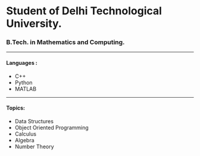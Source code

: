 # Student of Delhi Technological University.

### B.Tech. in Mathematics and Computing.

----

#### Languages :
  
  * C++
  * Python
  * MATLAB

----

#### Topics:
  
  * Data Structures
  * Object Oriented Programming
  * Calculus
  * Algebra
  * Number Theory
